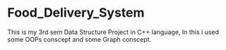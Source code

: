 # Food_Delivery_System
 This is my 3rd sem Data Structure Project in C++ language, In this i used some OOPs conscept and some Graph conscept.
